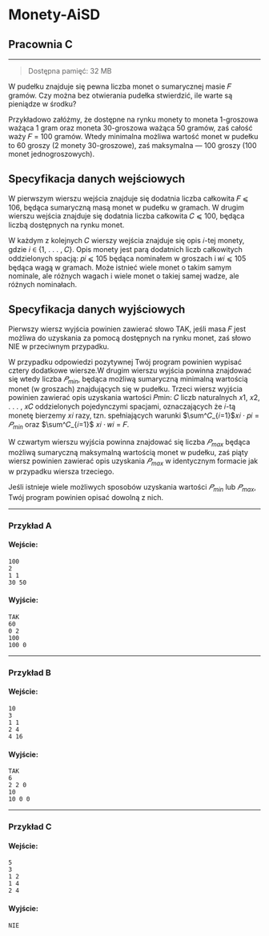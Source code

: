 # **Monety-AiSD**
## Pracownia C
---

> Dostępna pamięć: 32 MB

W pudełku znajduje się pewna liczba monet o sumarycznej masie 𝐹 gramów. Czy można bez otwierania pudełka stwierdzić, ile warte są pieniądze w środku?

Przykładowo załóżmy, że dostępne na rynku monety to moneta 1-groszowa ważąca 1 gram oraz moneta 30-groszowa ważąca 50 gramów, zaś całość waży 𝐹 = 100 gramów. Wtedy minimalna możliwa wartość monet w pudełku to 60 groszy (2 monety 30-groszowe), zaś maksymalna — 100 groszy (100 monet jednogroszowych).

## Specyfikacja danych wejściowych
W pierwszym wierszu wejścia znajduje się dodatnia liczba całkowita 𝐹 ⩽ 106, będąca sumaryczną masą monet w pudełku w gramach. W drugim wierszu wejścia znajduje się dodatnia liczba całkowita 𝐶 ⩽ 100, będąca liczbą dostępnych na rynku monet. 

W każdym z kolejnych 𝐶 wierszy wejścia znajduje się opis 𝑖-tej monety, gdzie 𝑖 ∈ {1, . . . , 𝐶}. Opis monety jest parą dodatnich liczb całkowitych oddzielonych spacją: 𝑝𝑖 ⩽ 105 będąca nominałem w groszach i 𝑤𝑖 ⩽ 105 będąca wagą w gramach. Może istnieć wiele monet o takim samym nominale, ale różnych wagach i wiele monet o takiej samej wadze, ale różnych nominałach.

## Specyfikacja danych wyjściowych
Pierwszy wiersz wyjścia powinien zawierać słowo TAK, jeśli masa 𝐹 jest możliwa do uzyskania za pomocą dostępnych na rynku monet, zaś słowo NIE w przeciwnym przypadku.

W przypadku odpowiedzi pozytywnej Twój program powinien wypisać cztery dodatkowe wiersze.W drugim wierszu wyjścia powinna znajdować się wtedy liczba $𝑃_{min}$, będąca możliwą sumaryczną minimalną wartością monet (w groszach) znajdujących się w pudełku. Trzeci wiersz wyjścia powinien zawierać opis uzyskania wartości 𝑃min: 𝐶 liczb naturalnych 𝑥1, 𝑥2, . . . , 𝑥𝐶 oddzielonych pojedynczymi spacjami, oznaczających że 𝑖-tą monetę bierzemy 𝑥𝑖 razy, tzn. spełniających warunki $\sum^𝐶_{𝑖=1}$𝑥𝑖 · 𝑝𝑖 = $𝑃_{min}$ oraz $\sum^𝐶_{𝑖=1}$ 𝑥𝑖 · 𝑤𝑖 = 𝐹.

W czwartym wierszu wyjścia powinna znajdować się liczba $𝑃_{max}$ będąca możliwą sumaryczną maksymalną wartością monet w pudełku, zaś piąty wiersz powinien zawierać opis uzyskania $𝑃_{max}$ w identycznym formacie jak w przypadku wiersza trzeciego.

Jeśli istnieje wiele możliwych sposobów uzyskania wartości $𝑃_{min}$ lub $𝑃_{max}$, Twój program powinien opisać dowolną z nich.

---
### Przykład A
#### Wejście:
```
100
2
1 1
30 50
```
#### Wyjście:
```
TAK
60
0 2
100
100 0
```
---
### Przykład B
#### Wejście:
```
10
3
1 1
2 4
4 16
```
#### Wyjście:
```
TAK
6
2 2 0
10
10 0 0
```
---
### Przykład C
#### Wejście:
```
5
3
1 2
1 4
2 4
```
#### Wyjście:
```
NIE
```